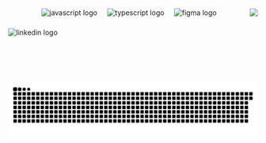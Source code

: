 

###

<img align="right" height="150" src="https://media.tenor.com/o3Vf90wnBiEAAAAi/exploding-head-confusing.gif"  />

###

<div align="center">
  <img src="https://cdn.jsdelivr.net/gh/devicons/devicon/icons/javascript/javascript-original.svg" height="25" alt="javascript logo"  />
  <img width="12" />
  <img src="https://cdn.jsdelivr.net/gh/devicons/devicon/icons/typescript/typescript-original.svg" height="25" alt="typescript logo"  />
  <img width="12" />
  <img src="https://cdn.jsdelivr.net/gh/devicons/devicon/icons/figma/figma-original.svg" height="25" alt="figma logo"  />
</div>

###

<div align="left">
  <img src="https://raw.githubusercontent.com/maurodesouza/profile-readme-generator/master/src/assets/icons/social/linkedin/default.svg" width="37" height="25" alt="linkedin logo"  />
</div>

###

<picture align="center">
  <source media="(prefers-color-scheme: dark)" srcset="https://raw.githubusercontent.com/htamarf/htamarf/output/github-contribution-grid-snake-dark.svg">
  <source media="(prefers-color-scheme: light)" srcset="https://raw.githubusercontent.com/htamarf/htamarf/output/github-contribution-grid-snake-dark.svg">
  <img align="center" alt="github contribution grid snake animation" src="https://raw.githubusercontent.com/htamarf/htamarf/output/github-contribution-grid-snake.svg">
</picture>
